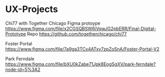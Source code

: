 # UX-Projects

Chi77 with Together Chicago
Figma protoype <https://www.figma.com/file/x2CGSQBSW6iVqwJG2pbERR/Final-Digital-Prototype>
Repo <https://github.com/togetherchicago/chi77>

Foster Portal
<https://www.figma.com/file/7a9ga3TCx4ATxy7zpZoSnA/Foster-Portal-V2>

Park Ferndale
<https://www.figma.com/file/bXU0kZabe71Jpk8EogSgXV/park-ferndale?node-id=5%3A2>

